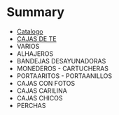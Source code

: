 # Summary

* [Catalogo](README.md)
* [CAJAS DE TE](cajas_de_te.md)
* VARIOS
* ALHAJEROS
* BANDEJAS DESAYUNADORAS
* MONEDEROS - CARTUCHERAS
* PORTAARITOS - PORTAANILLOS
* CAJAS CON FOTOS
* CAJAS CARILINA
* CAJAS CHICOS
* PERCHAS

